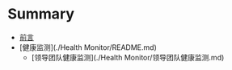 # Summary

* [前言](README.md)
* [健康监测](./Health Monitor/README.md)
    * [领导团队健康监测](./Health Monitor/领导团队健康监测.md)